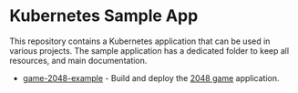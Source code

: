 # Kubernetes Sample App

This repository contains a Kubernetes application that can be used in various projects. The sample application has a dedicated folder to keep all resources, and main documentation.

- [game-2048-example](game-2048-example/) - Build and deploy the [2048 game](https://en.wikipedia.org/wiki/2048_(video_game)) application.

